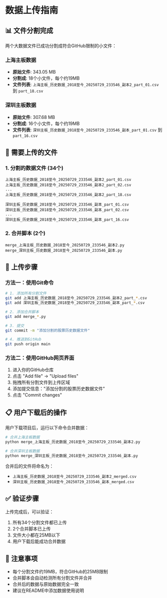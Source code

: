 # 数据上传指南

## 📊 文件分割完成

两个大数据文件已成功分割成符合GitHub限制的小文件：

### 上海主板数据
- **原始文件**: 343.05 MB
- **分割成**: 18个小文件，每个约19MB
- **文件列表**: `上海主板_历史数据_2018至今_20250729_233546_副本2_part_01.csv` 到 `part_18.csv`

### 深圳主板数据  
- **原始文件**: 307.68 MB
- **分割成**: 16个小文件，每个约19MB
- **文件列表**: `深圳主板_历史数据_2018至今_20250729_233546_副本_part_01.csv` 到 `part_16.csv`

## 📁 需要上传的文件

### 1. 分割的数据文件 (34个)
```
上海主板_历史数据_2018至今_20250729_233546_副本2_part_01.csv
上海主板_历史数据_2018至今_20250729_233546_副本2_part_02.csv
...
上海主板_历史数据_2018至今_20250729_233546_副本2_part_18.csv

深圳主板_历史数据_2018至今_20250729_233546_副本_part_01.csv
深圳主板_历史数据_2018至今_20250729_233546_副本_part_02.csv
...
深圳主板_历史数据_2018至今_20250729_233546_副本_part_16.csv
```

### 2. 合并脚本 (2个)
```
merge_上海主板_历史数据_2018至今_20250729_233546_副本2.py
merge_深圳主板_历史数据_2018至今_20250729_233546_副本.py
```

## 🚀 上传步骤

### 方法一：使用Git命令
```bash
# 1. 添加所有分割文件
git add 上海主板_历史数据_2018至今_20250729_233546_副本2_part_*.csv
git add 深圳主板_历史数据_2018至今_20250729_233546_副本_part_*.csv

# 2. 添加合并脚本
git add merge_*.py

# 3. 提交
git commit -m "添加分割的股票历史数据文件"

# 4. 推送到GitHub
git push origin main
```

### 方法二：使用GitHub网页界面
1. 进入你的GitHub仓库
2. 点击 "Add file" → "Upload files"
3. 拖拽所有分割文件到上传区域
4. 添加提交信息："添加分割的股票历史数据文件"
5. 点击 "Commit changes"

## 📋 用户下载后的操作

用户下载项目后，运行以下命令合并数据：

```bash
# 合并上海主板数据
python merge_上海主板_历史数据_2018至今_20250729_233546_副本2.py

# 合并深圳主板数据  
python merge_深圳主板_历史数据_2018至今_20250729_233546_副本.py
```

合并后的文件将命名为：
- `上海主板_历史数据_2018至今_20250729_233546_副本2_merged.csv`
- `深圳主板_历史数据_2018至今_20250729_233546_副本_merged.csv`

## ✅ 验证步骤

上传完成后，可以验证：
1. 所有34个分割文件都已上传
2. 2个合并脚本已上传
3. 文件大小都在25MB以下
4. 用户下载后能成功合并数据

## 📝 注意事项

- 每个分割文件约19MB，符合GitHub的25MB限制
- 合并脚本会自动检测所有分割文件并合并
- 合并后的数据与原始数据完全一致
- 建议在README中添加数据使用说明 
